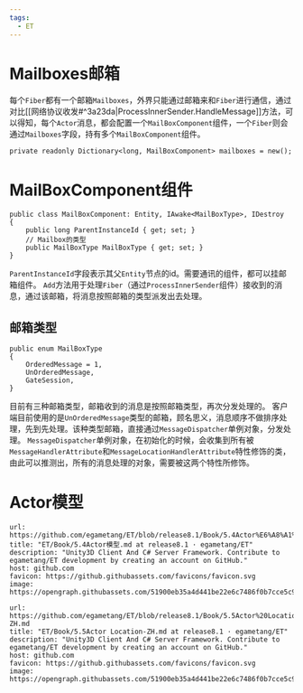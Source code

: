 ```yaml
---
tags:
  - ET
---
```

# Mailboxes邮箱
每个`Fiber`都有一个邮箱`Mailboxes`，外界只能通过邮箱来和`Fiber`进行通信，通过对比[[网络协议收发#^3a23da|ProcessInnerSender.HandleMessage]]方法，可以得知，每个`Actor`消息，都会配置一个`MailBoxComponent`组件，一个`Fiber`则会通过`Mailboxes`字段，持有多个`MailBoxComponent`组件。
```CSharp
private readonly Dictionary<long, MailBoxComponent> mailboxes = new();
```
# MailBoxComponent组件
```CSharp
public class MailBoxComponent: Entity, IAwake<MailBoxType>, IDestroy  
{  
    public long ParentInstanceId { get; set; }  
    // Mailbox的类型  
    public MailBoxType MailBoxType { get; set; }  
}
```
`ParentInstanceId`字段表示其父`Entity`节点的id。需要通讯的组件，都可以挂邮箱组件。
`Add`方法用于处理`Fiber`（通过`ProcessInnerSender`组件）接收到的消息，通过该邮箱，将消息按照邮箱的类型派发出去处理。
## 邮箱类型
```CSharp
public enum MailBoxType  
{  
    OrderedMessage = 1,  
    UnOrderedMessage,  
    GateSession,  
}
```
目前有三种邮箱类型，邮箱收到的消息是按照邮箱类型，再次分发处理的。
客户端目前使用的是`UnOrderedMessage`类型的邮箱，顾名思义，消息顺序不做排序处理，先到先处理。该种类型邮箱，直接通过`MessageDispatcher`单例对象，分发处理。
`MessageDispatcher`单例对象，在初始化的时候，会收集到所有被`MessageHandlerAttribute`和`MessageLocationHandlerAttribute`特性修饰的类，由此可以推测出，所有的消息处理的对象，需要被这两个特性所修饰。
# Actor模型

```cardlink
url: https://github.com/egametang/ET/blob/release8.1/Book/5.4Actor%E6%A8%A1%E5%9E%8B.md
title: "ET/Book/5.4Actor模型.md at release8.1 · egametang/ET"
description: "Unity3D Client And C# Server Framework. Contribute to egametang/ET development by creating an account on GitHub."
host: github.com
favicon: https://github.githubassets.com/favicons/favicon.svg
image: https://opengraph.githubassets.com/51900eb35a4d441be22e6c7486f0b7cce5c94b385ea2cfcb0ccd4f81fa0c2a6e/egametang/ET
```

```cardlink
url: https://github.com/egametang/ET/blob/release8.1/Book/5.5Actor%20Location-ZH.md
title: "ET/Book/5.5Actor Location-ZH.md at release8.1 · egametang/ET"
description: "Unity3D Client And C# Server Framework. Contribute to egametang/ET development by creating an account on GitHub."
host: github.com
favicon: https://github.githubassets.com/favicons/favicon.svg
image: https://opengraph.githubassets.com/51900eb35a4d441be22e6c7486f0b7cce5c94b385ea2cfcb0ccd4f81fa0c2a6e/egametang/ET
```
